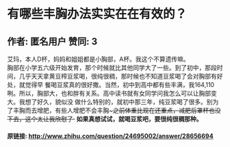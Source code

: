 # 有哪些丰胸办法实实在在有效的？
## 作者: 匿名用户  赞同: 3
艾玛，本人D杯，妈妈和姐姐都是小胸部，A杯。我这个不算遗传嘛。  
胸部在小学五六级开始发育，那个时候就比其他同学大了一些。到了初中，那段时间，几乎天天拿黄豆榨豆浆喝，很纯很稠，那时候也不知道豆浆喝了会对胸部有好处，就觉得早
餐喝豆浆真的很好撒。当然，初中到高中都有些丰满，我164,110咧。所以，胸部大，也和胖有关系。高中读书就有女同学问我怎么可以让胸部变大。我想了好久，貌似没
做什么特别的，就初中那三年，纯豆浆喝了很多。别为了丰胸而去增肥，有些人增肥不会丰胸~~~之前体重比现在还重点，减肥后罩杯也没下去，这个太让我欣慰了·~~
**如果真想试试，就喝豆浆吧，要很纯很稠那种。**

#### 原链接: http://www.zhihu.com/question/24695002/answer/28656694